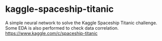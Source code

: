 # kaggle-spaceship-titanic
A simple neural network to solve the Kaggle Spaceship Titanic challenge. Some EDA is also performed to check data correlation. https://www.kaggle.com/c/spaceship-titanic
